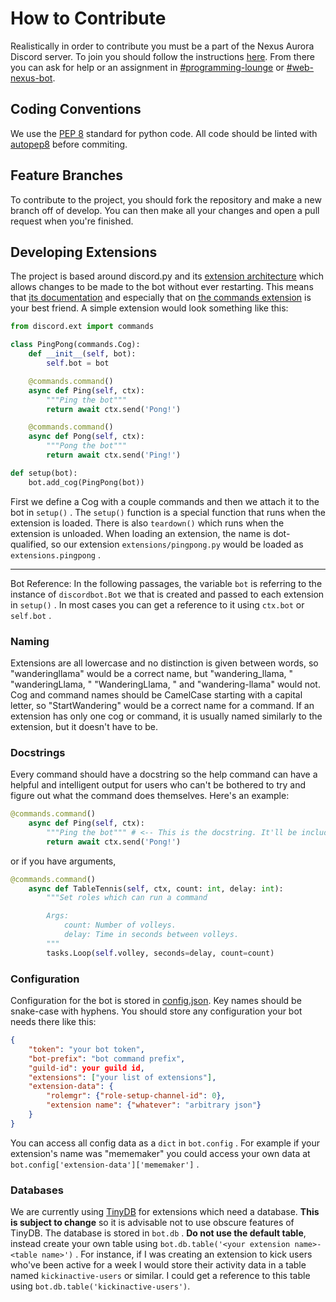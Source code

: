 # How to Contribute

Realistically in order to contribute you must be a part of the Nexus Aurora Discord server. To join you should follow the instructions [here](https://nexusaurora.com/pages/discord). From there you can ask for help or an assignment in [#programming-lounge](https://discord.com/channels/702336499307511898/717673469709516801) or [#web-nexus-bot](https://discord.com/channels/702336499307511898/717309475618553927).

## Coding Conventions

We use the [PEP 8](https://www.python.org/dev/peps/pep-0008/) standard for python code. All code should be linted with [autopep8](https://pypi.org/project/autopep8/) before commiting.

## Feature Branches

To contribute to the project, you should fork the repository and make a new branch off of develop. You can then make all your changes and open a pull request when you're finished.

## Developing Extensions

The project is based around discord.py and its [extension architecture](https://discordpy.readthedocs.io/en/latest/ext/commands/extensions.html) which allows changes to be made to the bot without ever restarting. This means that [its documentation](https://discordpy.readthedocs.io/en/latest/index.html) and especially that on [the commands extension](https://discordpy.readthedocs.io/en/latest/ext/commands/index.html) is your best friend. A simple extension would look something like this:

``` python
from discord.ext import commands

class PingPong(commands.Cog):
    def __init__(self, bot):
        self.bot = bot

    @commands.command()
    async def Ping(self, ctx):
        """Ping the bot"""
        return await ctx.send('Pong!')

    @commands.command()
    async def Pong(self, ctx):
        """Pong the bot"""
        return await ctx.send('Ping!')

def setup(bot):
    bot.add_cog(PingPong(bot))
```

First we define a Cog with a couple commands and then we attach it to the bot in `setup()` . The `setup()` function is a special function that runs when the extension is loaded. There is also `teardown()` which runs when the extension is unloaded. When loading an extension, the name is dot-qualified, so our extension `extensions/pingpong.py` would be loaded as `extensions.pingpong` .

---
Bot Reference: In the following passages, the variable `bot` is referring to the instance of `discordbot.Bot` we that is created and passed to each extension in `setup()` . In most cases you can get a reference to it using `ctx.bot` or `self.bot` .

### Naming

Extensions are all lowercase and no distinction is given between words, so "wanderingllama" would be a correct name, but "wandering_llama, " "wanderingLlama, " "WanderingLlama, " and "wandering-llama" would not. Cog and command names should be CamelCase starting with a capital letter, so "StartWandering" would be a correct name for a command. If an extension has only one cog or command, it is usually named similarly to the extension, but it doesn't have to be.

### Docstrings

Every command should have a docstring so the help command can have a helpful and intelligent output for users who can't be bothered to try and figure out what the command does themselves. Here's an example:

``` python
@commands.command()
    async def Ping(self, ctx):
        """Ping the bot""" # <-- This is the docstring. It'll be included in the help command output.
        return await ctx.send('Pong!')
```

or if you have arguments,

``` python
@commands.command()
    async def TableTennis(self, ctx, count: int, delay: int):
        """Set roles which can run a command

        Args:
            count: Number of volleys.
            delay: Time in seconds between volleys.
        """
        tasks.Loop(self.volley, seconds=delay, count=count)
```

### Configuration

Configuration for the bot is stored in [config.json](./config.json.template). Key names should be snake-case with hyphens. You should store any configuration your bot needs there like this:

``` json
{
    "token": "your bot token",
    "bot-prefix": "bot command prefix",
    "guild-id": your guild id,
    "extensions": ["your list of extensions"],
    "extension-data": {
        "rolemgr": {"role-setup-channel-id": 0},
        "extension name": {"whatever": "arbitrary json"}
    }
}
```

You can access all config data as a `dict` in `bot.config` . For example if your extension's name was "mememaker" you could access your own data at `bot.config['extension-data']['mememaker']` .

### Databases

We are currently using [TinyDB](https://tinydb.readthedocs.io/en/latest/) for extensions which need a database. **This is subject to change** so it is advisable not to use obscure features of TinyDB. The database is stored in `bot.db` . **Do not use the default table**, instead create your own table using `bot.db.table('<your extension name>-<table name>')` . For instance, if I was creating an extension to kick users who've been active for a week I would store their activity data in a table named `kickinactive-users` or similar. I could get a reference to this table using `bot.db.table('kickinactive-users')`.
